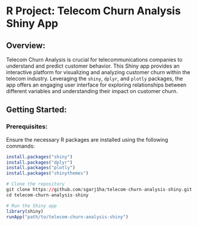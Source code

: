 # R Project: Telecom Churn Analysis Shiny App

## Overview:
Telecom Churn Analysis is crucial for telecommunications companies to understand and predict customer behavior. This Shiny app provides an interactive platform for visualizing and analyzing customer churn within the telecom industry. Leveraging the `shiny`, `dplyr`, and `plotly` packages, the app offers an engaging user interface for exploring relationships between different variables and understanding their impact on customer churn.

## Getting Started:

### Prerequisites:
Ensure the necessary R packages are installed using the following commands:

```R
install.packages("shiny")
install.packages("dplyr")
install.packages("plotly")
install.packages("shinythemes")

# Clone the repository
git clone https://github.com/sgarj1ha/telecom-churn-analysis-shiny.git
cd telecom-churn-analysis-shiny

# Run the Shiny app
library(shiny)
runApp("path/to/telecom-churn-analysis-shiny")
